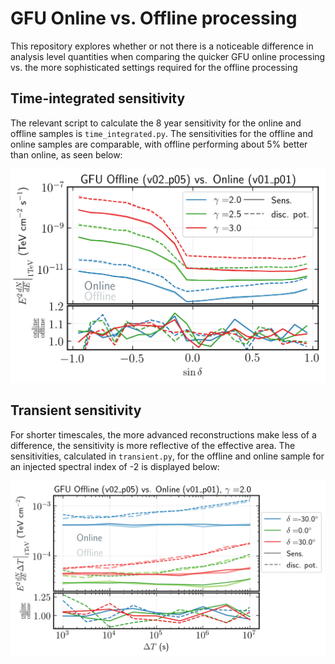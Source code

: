 # GFU Online vs. Offline processing

This repository explores whether or not there is a noticeable difference in analysis level quantities when comparing the quicker GFU online processing vs. the more sophisticated settings required for the offline processing

## Time-integrated sensitivity
The relevant script to calculate the 8 year sensitivity for the online and offline samples is `time_integrated.py`. The sensitivities for the offline and online samples are comparable, with offline performing about 5% better than online, as seen below:

![Time-integrated sensitivity comparison](/dump/time_integrated_online_vs_offline_comparison.png)

## Transient sensitivity
For shorter timescales, the more advanced reconstructions make less of a difference, the sensitivity is more reflective of the effective area. The sensitivities, calculated in `transient.py`, for the offline and online sample for an injected spectral index of -2 is displayed below:

![Transient sensitivity comparison](/dump/transient_online_vs_offline_comparison_gamma_2.0.png)